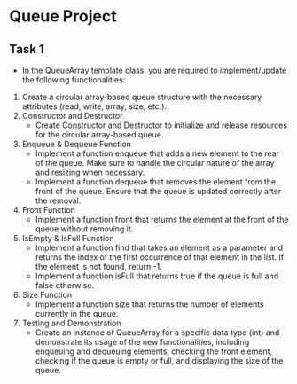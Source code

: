 # Queue Project

## Task 1

- In the QueueArray template class, you are required to implement/update the following functionalities:

1. Create a circular array-based queue structure with the necessary attributes (read, write, array, size, etc.).
2. Constructor and Destructor
    - Create Constructor and Destructor to initialize and release resources for the circular array-based queue.
3. Enqueue & Dequeue Function
    - Implement a function enqueue that adds a new element to the rear of the queue. Make sure to handle the circular nature of the array and resizing when necessary.
    - Implement a function dequeue that removes the element from the front of the queue. Ensure that the queue is updated correctly after the removal.
4. Front Function
    - Implement a function front that returns the element at the front of the queue without removing it.
5. IsEmpty & IsFull Function
    - Implement a function find that takes an element as a parameter and returns the index of the first occurrence of that element in the list. If the element is not found, return -1.
    - Implement a function isFull that returns true if the queue is full and false otherwise.
6. Size Function
    - Implement a function size that returns the number of elements currently in the queue.
7. Testing and Demonstration
    - Create an instance of QueueArray for a specific data type (int) and demonstrate its usage of the new functionalities, including enqueuing and dequeuing elements, checking the front element, checking if the queue is empty or full, and displaying the size of the queue.

